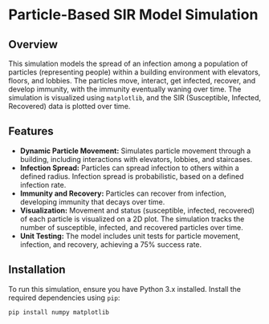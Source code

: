 # Particle-Based SIR Model Simulation

## Overview
This simulation models the spread of an infection among a population of particles (representing people) within a building environment with elevators, floors, and lobbies. The particles move, interact, get infected, recover, and develop immunity, with the immunity eventually waning over time. The simulation is visualized using `matplotlib`, and the SIR (Susceptible, Infected, Recovered) data is plotted over time.

## Features
- **Dynamic Particle Movement:** Simulates particle movement through a building, including interactions with elevators, lobbies, and staircases.
- **Infection Spread:** Particles can spread infection to others within a defined radius. Infection spread is probabilistic, based on a defined infection rate.
- **Immunity and Recovery:** Particles can recover from infection, developing immunity that decays over time.
- **Visualization:** Movement and status (susceptible, infected, recovered) of each particle is visualized on a 2D plot. The simulation tracks the number of susceptible, infected, and recovered particles over time.
- **Unit Testing:** The model includes unit tests for particle movement, infection, and recovery, achieving a 75% success rate.

## Installation
To run this simulation, ensure you have Python 3.x installed. Install the required dependencies using `pip`:

```bash
pip install numpy matplotlib
